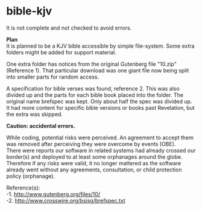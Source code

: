 # bible-kjv
It is not complete and not checked to avoid errors.

**Plan**  
It is planned to be a KJV bible accessible by simple file-system. Some extra folders might be added for support material.  

One extra folder has notices from the original Gutenberg file "10.zip" (Reference 1). That particular download was one giant file now being split into smaller parts for random access.   

A specification for bible verses was found, reference 2. 
This was also divided up and the parts for each bible book placed into the folder. The original name brefspec was kept.
Only about half the spec was divided up. It had more content for specific bible versions or books past Revelation, but the extra was skipped.

**Caution: accidental errors.**  

While coding, potential risks were perceived. An agreement to accept them was removed after perceiving they were overcome by events (OBE).  
There were reports our software in related systems had already crossed our border(s) and deployed to at least some orphanages around the globe. Therefore if any risks were valid, it no longer mattered as the software already went without any agreements, consultation, or child protection policy (orphanage).  

Reference(s):  
-1. http://www.gutenberg.org/files/10/   
-2. http://www.crosswire.org/bsisg/brefspec.txt
